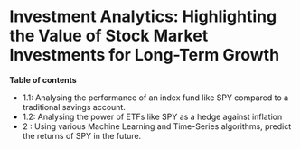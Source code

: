 # Investment Analytics: Highlighting the Value of Stock Market Investments for Long-Term Growth

**Table of contents**
- 1.1: Analysing the performance of an index fund like SPY compared to a traditional savings account.
- 1.2: Analysing the power of ETFs like SPY as a hedge against inflation
- 2 : Using various Machine Learning and Time-Series algorithms, predict the returns of SPY in the future.


